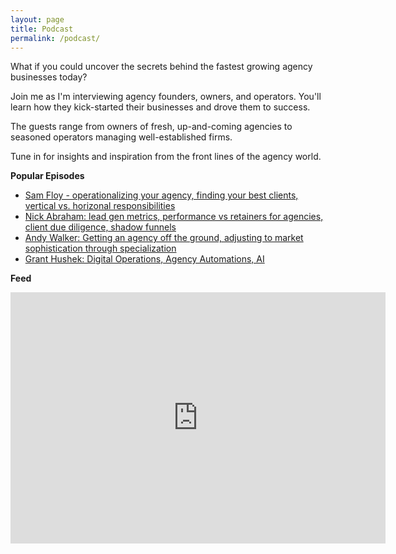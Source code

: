 ```yaml
---
layout: page
title: Podcast
permalink: /podcast/
---
```


What if you could uncover the secrets behind the fastest growing agency businesses today? 

Join me as I'm interviewing agency founders, owners, and operators. You'll learn how they kick-started their businesses and drove them to success.

The guests range from owners of fresh, up-and-coming agencies to seasoned operators managing well-established firms. 

Tune in for insights and inspiration from the front lines of the agency world.

**Popular Episodes**

* [Sam Floy - operationalizing your agency, finding your best clients, vertical vs. horizonal responsibilities](https://podcasters.spotify.com/pod/show/builderbanter/episodes/Sam-Floy---operationalizing-your-agency--finding-your-best-clients--vertical-vs--horizonal-responsibilities-e2aujp9/a-aagv883)
* [Nick Abraham: lead gen metrics, performance vs retainers for agencies, client due diligence, shadow funnels](https://podcasters.spotify.com/pod/show/builderbanter/episodes/Nick-Abraham-lead-gen-metrics--performance-vs-retainers-for-agencies--client-due-diligence--shadow-funnels-e28cqvl/a-aa901ra)
* [Andy Walker: Getting an agency off the ground, adjusting to market sophistication through specialization](https://podcasters.spotify.com/pod/show/builderbanter/episodes/Andy-Walker-Getting-an-agency-off-the-ground--adjusting-to-market-sophistication-through-specialization-e27r2pn/a-aa78rjg)
* [Grant Hushek: Digital Operations, Agency Automations, AI](https://podcasters.spotify.com/pod/show/builderbanter/episodes/Talking-Digital-Operations--Agency-Automations--AI-with-Grant-Hushek-e26s7fj/a-aa48i25)


**Feed**

<iframe src="https://podcasters.spotify.com/pod/show/builderbanter/embed" height="402px" width="600px" frameborder="0" scrolling="no"></iframe>


